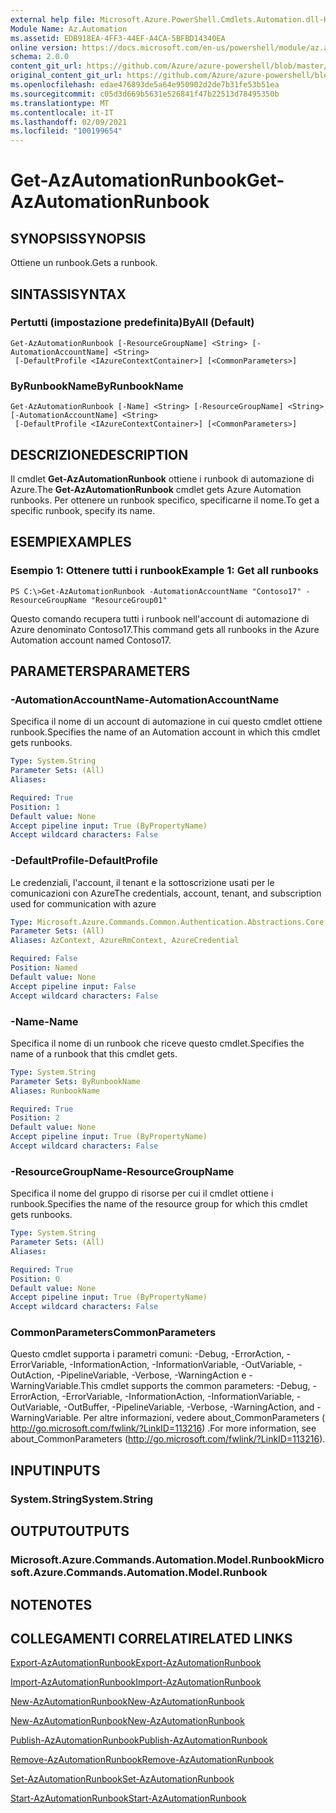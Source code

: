 ```yaml
---
external help file: Microsoft.Azure.PowerShell.Cmdlets.Automation.dll-Help.xml
Module Name: Az.Automation
ms.assetid: EDB918EA-4FF3-44EF-A4CA-5BFBD14340EA
online version: https://docs.microsoft.com/en-us/powershell/module/az.automation/get-azautomationrunbook
schema: 2.0.0
content_git_url: https://github.com/Azure/azure-powershell/blob/master/src/Automation/Automation/help/Get-AzAutomationRunbook.md
original_content_git_url: https://github.com/Azure/azure-powershell/blob/master/src/Automation/Automation/help/Get-AzAutomationRunbook.md
ms.openlocfilehash: edae476893de5a64e950902d2de7b31fe53b51ea
ms.sourcegitcommit: c05d3d669b5631e526841f47b22513d78495350b
ms.translationtype: MT
ms.contentlocale: it-IT
ms.lasthandoff: 02/09/2021
ms.locfileid: "100199654"
---
```

# <span data-ttu-id="f74d7-101">Get-AzAutomationRunbook</span><span class="sxs-lookup"><span data-stu-id="f74d7-101">Get-AzAutomationRunbook</span></span>

## <span data-ttu-id="f74d7-102">SYNOPSIS</span><span class="sxs-lookup"><span data-stu-id="f74d7-102">SYNOPSIS</span></span>
<span data-ttu-id="f74d7-103">Ottiene un runbook.</span><span class="sxs-lookup"><span data-stu-id="f74d7-103">Gets a runbook.</span></span>

## <span data-ttu-id="f74d7-104">SINTASSI</span><span class="sxs-lookup"><span data-stu-id="f74d7-104">SYNTAX</span></span>

### <span data-ttu-id="f74d7-105">Pertutti (impostazione predefinita)</span><span class="sxs-lookup"><span data-stu-id="f74d7-105">ByAll (Default)</span></span>
```
Get-AzAutomationRunbook [-ResourceGroupName] <String> [-AutomationAccountName] <String>
 [-DefaultProfile <IAzureContextContainer>] [<CommonParameters>]
```

### <span data-ttu-id="f74d7-106">ByRunbookName</span><span class="sxs-lookup"><span data-stu-id="f74d7-106">ByRunbookName</span></span>
```
Get-AzAutomationRunbook [-Name] <String> [-ResourceGroupName] <String> [-AutomationAccountName] <String>
 [-DefaultProfile <IAzureContextContainer>] [<CommonParameters>]
```

## <span data-ttu-id="f74d7-107">DESCRIZIONE</span><span class="sxs-lookup"><span data-stu-id="f74d7-107">DESCRIPTION</span></span>
<span data-ttu-id="f74d7-108">Il cmdlet **Get-AzAutomationRunbook** ottiene i runbook di automazione di Azure.</span><span class="sxs-lookup"><span data-stu-id="f74d7-108">The **Get-AzAutomationRunbook** cmdlet gets Azure Automation runbooks.</span></span>
<span data-ttu-id="f74d7-109">Per ottenere un runbook specifico, specificarne il nome.</span><span class="sxs-lookup"><span data-stu-id="f74d7-109">To get a specific runbook, specify its name.</span></span>

## <span data-ttu-id="f74d7-110">ESEMPI</span><span class="sxs-lookup"><span data-stu-id="f74d7-110">EXAMPLES</span></span>

### <span data-ttu-id="f74d7-111">Esempio 1: Ottenere tutti i runbook</span><span class="sxs-lookup"><span data-stu-id="f74d7-111">Example 1: Get all runbooks</span></span>
```
PS C:\>Get-AzAutomationRunbook -AutomationAccountName "Contoso17" -ResourceGroupName "ResourceGroup01"
```

<span data-ttu-id="f74d7-112">Questo comando recupera tutti i runbook nell'account di automazione di Azure denominato Contoso17.</span><span class="sxs-lookup"><span data-stu-id="f74d7-112">This command gets all runbooks in the Azure Automation account named Contoso17.</span></span>

## <span data-ttu-id="f74d7-113">PARAMETERS</span><span class="sxs-lookup"><span data-stu-id="f74d7-113">PARAMETERS</span></span>

### <span data-ttu-id="f74d7-114">-AutomationAccountName</span><span class="sxs-lookup"><span data-stu-id="f74d7-114">-AutomationAccountName</span></span>
<span data-ttu-id="f74d7-115">Specifica il nome di un account di automazione in cui questo cmdlet ottiene runbook.</span><span class="sxs-lookup"><span data-stu-id="f74d7-115">Specifies the name of an Automation account in which this cmdlet gets runbooks.</span></span>

```yaml
Type: System.String
Parameter Sets: (All)
Aliases:

Required: True
Position: 1
Default value: None
Accept pipeline input: True (ByPropertyName)
Accept wildcard characters: False
```

### <span data-ttu-id="f74d7-116">-DefaultProfile</span><span class="sxs-lookup"><span data-stu-id="f74d7-116">-DefaultProfile</span></span>
<span data-ttu-id="f74d7-117">Le credenziali, l'account, il tenant e la sottoscrizione usati per le comunicazioni con Azure</span><span class="sxs-lookup"><span data-stu-id="f74d7-117">The credentials, account, tenant, and subscription used for communication with azure</span></span>

```yaml
Type: Microsoft.Azure.Commands.Common.Authentication.Abstractions.Core.IAzureContextContainer
Parameter Sets: (All)
Aliases: AzContext, AzureRmContext, AzureCredential

Required: False
Position: Named
Default value: None
Accept pipeline input: False
Accept wildcard characters: False
```

### <span data-ttu-id="f74d7-118">-Name</span><span class="sxs-lookup"><span data-stu-id="f74d7-118">-Name</span></span>
<span data-ttu-id="f74d7-119">Specifica il nome di un runbook che riceve questo cmdlet.</span><span class="sxs-lookup"><span data-stu-id="f74d7-119">Specifies the name of a runbook that this cmdlet gets.</span></span>

```yaml
Type: System.String
Parameter Sets: ByRunbookName
Aliases: RunbookName

Required: True
Position: 2
Default value: None
Accept pipeline input: True (ByPropertyName)
Accept wildcard characters: False
```

### <span data-ttu-id="f74d7-120">-ResourceGroupName</span><span class="sxs-lookup"><span data-stu-id="f74d7-120">-ResourceGroupName</span></span>
<span data-ttu-id="f74d7-121">Specifica il nome del gruppo di risorse per cui il cmdlet ottiene i runbook.</span><span class="sxs-lookup"><span data-stu-id="f74d7-121">Specifies the name of the resource group for which this cmdlet gets runbooks.</span></span>

```yaml
Type: System.String
Parameter Sets: (All)
Aliases:

Required: True
Position: 0
Default value: None
Accept pipeline input: True (ByPropertyName)
Accept wildcard characters: False
```

### <span data-ttu-id="f74d7-122">CommonParameters</span><span class="sxs-lookup"><span data-stu-id="f74d7-122">CommonParameters</span></span>
<span data-ttu-id="f74d7-123">Questo cmdlet supporta i parametri comuni: -Debug, -ErrorAction, -ErrorVariable, -InformationAction, -InformationVariable, -OutVariable, -OutAction, -PipelineVariable, -Verbose, -WarningAction e -WarningVariable.</span><span class="sxs-lookup"><span data-stu-id="f74d7-123">This cmdlet supports the common parameters: -Debug, -ErrorAction, -ErrorVariable, -InformationAction, -InformationVariable, -OutVariable, -OutBuffer, -PipelineVariable, -Verbose, -WarningAction, and -WarningVariable.</span></span> <span data-ttu-id="f74d7-124">Per altre informazioni, vedere about_CommonParameters ( http://go.microsoft.com/fwlink/?LinkID=113216) .</span><span class="sxs-lookup"><span data-stu-id="f74d7-124">For more information, see about_CommonParameters (http://go.microsoft.com/fwlink/?LinkID=113216).</span></span>

## <span data-ttu-id="f74d7-125">INPUT</span><span class="sxs-lookup"><span data-stu-id="f74d7-125">INPUTS</span></span>

### <span data-ttu-id="f74d7-126">System.String</span><span class="sxs-lookup"><span data-stu-id="f74d7-126">System.String</span></span>

## <span data-ttu-id="f74d7-127">OUTPUT</span><span class="sxs-lookup"><span data-stu-id="f74d7-127">OUTPUTS</span></span>

### <span data-ttu-id="f74d7-128">Microsoft.Azure.Commands.Automation.Model.Runbook</span><span class="sxs-lookup"><span data-stu-id="f74d7-128">Microsoft.Azure.Commands.Automation.Model.Runbook</span></span>

## <span data-ttu-id="f74d7-129">NOTE</span><span class="sxs-lookup"><span data-stu-id="f74d7-129">NOTES</span></span>

## <span data-ttu-id="f74d7-130">COLLEGAMENTI CORRELATI</span><span class="sxs-lookup"><span data-stu-id="f74d7-130">RELATED LINKS</span></span>

[<span data-ttu-id="f74d7-131">Export-AzAutomationRunbook</span><span class="sxs-lookup"><span data-stu-id="f74d7-131">Export-AzAutomationRunbook</span></span>](./Export-AzAutomationRunbook.md)

[<span data-ttu-id="f74d7-132">Import-AzAutomationRunbook</span><span class="sxs-lookup"><span data-stu-id="f74d7-132">Import-AzAutomationRunbook</span></span>](./Import-AzAutomationRunbook.md)

[<span data-ttu-id="f74d7-133">New-AzAutomationRunbook</span><span class="sxs-lookup"><span data-stu-id="f74d7-133">New-AzAutomationRunbook</span></span>](./New-AzAutomationRunbook.md)

[<span data-ttu-id="f74d7-134">New-AzAutomationRunbook</span><span class="sxs-lookup"><span data-stu-id="f74d7-134">New-AzAutomationRunbook</span></span>](./New-AzAutomationRunbook.md)

[<span data-ttu-id="f74d7-135">Publish-AzAutomationRunbook</span><span class="sxs-lookup"><span data-stu-id="f74d7-135">Publish-AzAutomationRunbook</span></span>](./Publish-AzAutomationRunbook.md)

[<span data-ttu-id="f74d7-136">Remove-AzAutomationRunbook</span><span class="sxs-lookup"><span data-stu-id="f74d7-136">Remove-AzAutomationRunbook</span></span>](./Remove-AzAutomationRunbook.md)

[<span data-ttu-id="f74d7-137">Set-AzAutomationRunbook</span><span class="sxs-lookup"><span data-stu-id="f74d7-137">Set-AzAutomationRunbook</span></span>](./Set-AzAutomationRunbook.md)

[<span data-ttu-id="f74d7-138">Start-AzAutomationRunbook</span><span class="sxs-lookup"><span data-stu-id="f74d7-138">Start-AzAutomationRunbook</span></span>](./Start-AzAutomationRunbook.md)


